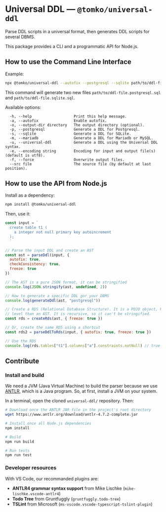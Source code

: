 # Universal DDL — `@tomko/universal-ddl`

Parse DDL scripts in a universal format, then generates DDL scripts for several DBMS.

This package provides a CLI and a programmatic API for Node.js.

## How to use the Command Line Interface

Example:

```sh
npx @tomko/universal-ddl --autofix --postgresql --sqlite path/to/ddl-file.sql
```

This command will generate two new files `path/to/ddl-file.postgresql.sql` and `path/to/ddl-file.sqlite.sql`.

Available options:

```
  -h, --help                   Print this help message.
  -a, --autofix                Enable autofix.
  -o, --output-dir directory   The output directory (optional).
  -p, --postgresql             Generate a DDL for Postgresql.
  -s, --sqlite                 Generate a DDL for SQLite.
  -m, --mariadb                Generate a DDL for Mariadb or MySQL.
  -u, --universal-ddl          Generate a DDL using the Universal DDL syntax.
  -e, --encoding string        Encoding for input and output file(s) (default is utf8).
  -f, --force                  Overwrite output files.
  --src file                   The source file (by default at last position).
```

## How to use the API from Node.js

Install as a dependency:

```sh
npm install @tomko/universal-ddl
```

Then, use it:

```js
const input = `
  create table t1 (
    a integer not null primary key autoincrement
  );
  `

// Parse the input DDL and create an AST
const ast = parseDdl(input, {
  autofix: true,
  checkConsistency: true,
  freeze: true
})

// The AST is a pure JSON format, it can be stringified
console.log(JSON.stringify(ast, undefined, 2))

// How to generate a specific DDL gor your DBMS
console.log(generateDdl(ast, "postgresql"))

// Create a RDS (Relational Database Structure). It is a POJO object, higher
// level than an AST. It is recursive, so it can't be stringified.
const rds = createRds(ast, { freeze: true })

// Or, create the same RDS using a shortcut
const rds2 = parseDdlToRds(input, { autofix: true, freeze: true })

// Use the RDS
console.log(rds.tables["t1"].columns["a"].constraints.notNull) // true
```

## Contribute

### Install and build

We need a JVM (Java Virtual Machine) to build the parser because we use [ANTLR](https://www.antlr.org/), which is a Java program. So, at first, install a JVM on your system.

In a terminal, open the cloned `universal-ddl/` repository. Then:

```sh
# Download once the ANTLR JAR file in the project's root directory
wget https://www.antlr.org/download/antlr-4.7.2-complete.jar

# Install once all Node.js dependencies
npm install

# Build
npm run build

# Run tests
npm run test
```

### Developer resources

With VS Code, our recommanded plugins are:

- **ANTLR4 grammar syntax support** from Mike Lischke (`mike-lischke.vscode-antlr4`)
- **Todo Tree** from Gruntfuggly (`gruntfuggly.todo-tree`)
- **TSLint** from Microsoft (`ms-vscode.vscode-typescript-tslint-plugin`)

